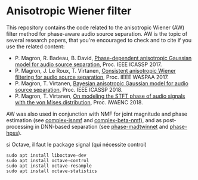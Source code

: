 #  Anisotropic Wiener filter

This repository contains the code related to the anisotropic Wiener (AW) filter method for phase-aware audio source separation. AW is the topic of several research papers, that you're encouraged to check and to cite if you use the related content:

- P. Magron, R. Badeau, B. David, [Phase-dependent anisotropic Gaussian model for audio source separation](https://hal.archives-ouvertes.fr/hal-01416355), Proc. IEEE ICASSP 2017.
- P. Magron, J. Le Roux, T. Virtanen, [Consistent anisotropic Wiener filtering for audio source separation](https://hal.archives-ouvertes.fr/hal-01593126), Proc. IEEE WASPAA 2017.
- P. Magron, T. Virtanen, [Bayesian anisotropic Gaussian model for audio source separation](https://hal.archives-ouvertes.fr/hal-01632081), Proc. IEEE ICASSP 2018.
- P. Magron, T. Virtanen, [On modeling the STFT phase of audio signals with the von Mises distribution](https://hal.archives-ouvertes.fr/hal-01763147), Proc. iWAENC 2018.

AW was also used in conjunction with NMF for joint magnitude and phase estimation (see [complex-isnmf](https://github.com/magronp/complex-isnmf) and [complex-beta-nmf](https://github.com/magronp/complex-beta-nmf)), and as post-processing in DNN-based separation (see [phase-madtwinnet](https://github.com/magronp/phase-madtwinnet) and [phase-hpss](https://github.com/magronp/phase-hpss)).

si Octave, il faut le package signal (qui nécessite control)

	sudo apt install liboctave-dev
	sudo apt install octave-control
	sudo apt install octave-resample
	sudo apt install octave-statistics


